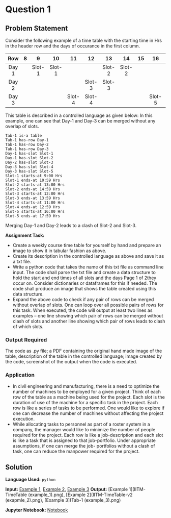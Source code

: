 # Question 1

## Problem Statement
Consider the following example of a time table with the starting time in Hrs in the header row and the days of occurance in the first column. 

| Row 	| 8 	| 9 	| 10 	| 11 	| 12 	| 13 	| 14	 | 15	 | 16	 | 17	 |
| :-: 	|:-:	|:-:	|:-:	|:-:	|:-:	|:-:	|:-:	 |:-:	 |:-:	 |:-:	 |
| Day 1 | 		| Slot-1| Slot-1| 		|		| Slot-2| Slot-2 |		 |		 |       |
| Day 2 | 		| 		| 	 	| 		|Slot-3	| Slot-3| 		 |		 |		 |       |
| Day 3 | 		| 		| 		|Slot-4	|Slot-4 | 		|    	 |		 |Slot-5 |Slot-5 |

This table is described in a controlled language as given below: In this example, one can see that Day-1 and Day-3 can be merged without any overlap of slots.

```
Tab-1 is-a table
Tab-1 has-row Day-1
Tab-1 has-row Day-2
Tab-1 has-row Day-3
Day-1 has-slot Slot-1
Day-1 has-slot Slot-2
Day-2 has-slot Slot-3
Day-3 has-slot Slot-4
Day-3 has-slot Slot-5
Slot-1 starts-at 9:00 Hrs
Slot-1 ends-at 10:59 Hrs
Slot-2 starts-at 13:00 Hrs
Slot-2 ends-at 14:59 Hrs
Slot-3 starts-at 12:00 Hrs
Slot-3 ends-at 13:59 Hrs
Slot-4 starts-at 11:00 Hrs
Slot-4 ends-at 12:59 Hrs
Slot-5 starts-at 16:00 Hrs
Slot-5 ends-at 17:59 Hrs
```

Merging Day-1 and Day-2 leads to a clash of Slot-2 and Slot-3.

**Assignment Task:**
 * Create a weekly course time table for yourself by hand and prepare an image to show it in tabular fashion as above.
 * Create its description in the controlled language as above and save it as a txt file. 
 * Write a python code that takes the name of this txt file as command line input. The code shall parse the txt file and create a data structure to hold the start and end times of all slots and the days Page 1 of 2they occur on. Consider dictionaries or dataframes for this if needed. The code shall produce an image that shows the table created using this data structure.
 * Expand the above code to check if any pair of rows can be merged without overlap of slots. One can loop over all possible pairs of rows for this task. When executed, the code will output at least two lines as examples – one line showing which pair of rows can be merged without clash of slots and another line showing which pair of rows leads to clash of which slots.



### Output Required
The code as .py file; a PDF containing the original hand made image of the table, description of the table in the controlled language; image created by the code, screenshot of the output when the code is executed.

### Application
 * In civil engineering and manufacturing, there is a need to optimize the number of machines to be employed for a given project. Think of each row of the table as a machine being used for the project. Each slot is the duration of use of the machine for a specific task in the project. Each row is like a series of tasks to be performed. One would like to explore if one can decrease the number of machines without affecting the project execution.
 * While allocating tasks to personnel as part of a roster system in a company, the manager would like to minimize the number of people required for the project. Each row is like a job-description and each slot is like a task that is assigned to that job-portfolio. Under appropriate assumptions, if one can merge the job- portfolios without a clash of task, one can reduce the manpower required for the project.

## Solution

**Language Used:** `python`

**Input:** [Example 1](example_1.txt), [Example 2](example_2.txt), [Example 3](example_3.txt)
**Output:** [Example 1](IITM-TimeTable (example_1).png), [Example 2](IITM-TimeTable-v2 (exapmle_2).png), [Example 3](Tab-1 (example_3).png)

**Jupyter Notebook:** [Notebook](table.ipynb)